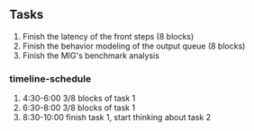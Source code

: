 ## Tasks
1. Finish the latency of the front steps (8 blocks)
2. Finish the behavior modeling of the output queue (8 blocks)
3. Finish the MIG's benchmark analysis

### timeline-schedule
1. 4:30-6:00 3/8 blocks of task 1
2. 6:30-8:00 3/8 blocks of task 1
3. 8:30-10:00 finish task 1, start thinking about task 2
 